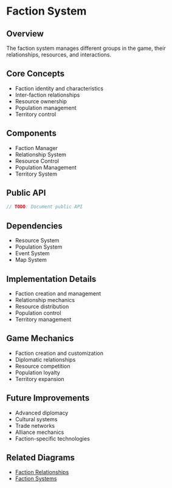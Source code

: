 # Faction System

## Overview
The faction system manages different groups in the game, their relationships, resources, and interactions.

## Core Concepts
- Faction identity and characteristics
- Inter-faction relationships
- Resource ownership
- Population management
- Territory control

## Components
- Faction Manager
- Relationship System
- Resource Control
- Population Management
- Territory System

## Public API
```rust
// TODO: Document public API
```

## Dependencies
- Resource System
- Population System
- Event System
- Map System

## Implementation Details
- Faction creation and management
- Relationship mechanics
- Resource distribution
- Population control
- Territory management

## Game Mechanics
- Faction creation and customization
- Diplomatic relationships
- Resource competition
- Population loyalty
- Territory expansion

## Future Improvements
- Advanced diplomacy
- Cultural systems
- Trade networks
- Alliance mechanics
- Faction-specific technologies

## Related Diagrams
- [Faction Relationships](diagrams/faction_relationships.d2)
- [Faction Systems](diagrams/faction_systems.d2) 
